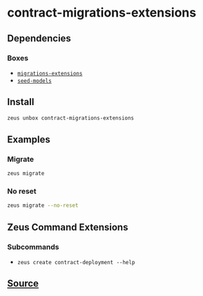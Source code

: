 
contract-migrations-extensions 
====================




## Dependencies
### Boxes
* [`migrations-extensions`](migrations-extensions.md)
* [`seed-models`](seed-models.md)




## Install
```bash
zeus unbox contract-migrations-extensions
```
## Examples
### Migrate 
```bash
zeus migrate
```
### No reset 
```bash
zeus migrate --no-reset
```
## Zeus Command Extensions

### Subcommands
* ```zeus create contract-deployment --help```


## [Source](https://github.com/liquidapps-io/zeus-sdk/tree/master/boxes/groups/core/contract-migrations-extensions)
